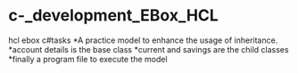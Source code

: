 # c-_development_EBox_HCL
hcl ebox c#tasks
*A practice model to enhance the usage of inheritance.
*account details is the base class
*current and savings are the child classes
*finally a program file to execute the model
